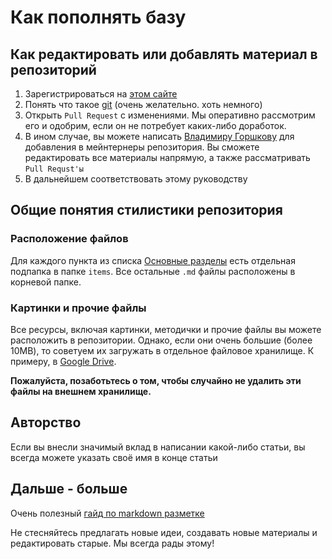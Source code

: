 # Как пополнять базу

## Как редактировать или добавлять материал в репозиторий

1. Зарегистрироваться на [этом сайте](https://github.com/signup)
2. Понять что такое [git](https://git-scm.com/book/ru/v2) (очень желательно. хоть немного)
3. Открыть `Pull Request` с изменениями. Мы оперативно рассмотрим его и одобрим, если он не потребует каких-либо доработок.
4. В ином случае, вы можете написать [Владимиру Горшкову](https://vk.com/wkeep) для добавления в мейнтернеры репозитория. Вы сможете редактировать все материалы напрямую, а также рассматривать `Pull Requst'ы`
5. В дальнейшем соответствовать этому руководству

## Общие понятия стилистики репозитория

### Расположение файлов

Для каждого пункта из списка [Основные разделы](/README.md#основные-разделы) есть отдельная подпапка в папке `items`. Все остальные `.md` файлы расположены в корневой папке.

### Картинки и прочие файлы

Все ресурсы, включая картинки, методички и прочие файлы вы можете расположить в репозитории. Однако, если они очень большие (более 10MB), то советуем их загружать в отдельное файловое хранилище. К примеру, в [Google Drive](https://drive.google.com/drive/my-drive).

**Пожалуйста, позаботьтесь о том, чтобы случайно не удалить эти файлы на внешнем хранилище.**

## Авторство

Если вы внесли значимый вклад в написании какой-либо статьи, вы всегда можете указать своё имя в конце статьи

## Дальше - больше

Очень полезный [гайд по markdown разметке](https://docs.github.com/en/get-started/writing-on-github/getting-started-with-writing-and-formatting-on-github/basic-writing-and-formatting-syntax)

Не стесняйтесь предлагать новые идеи, создавать новые материалы и редактировать старые. Мы всегда рады этому!
